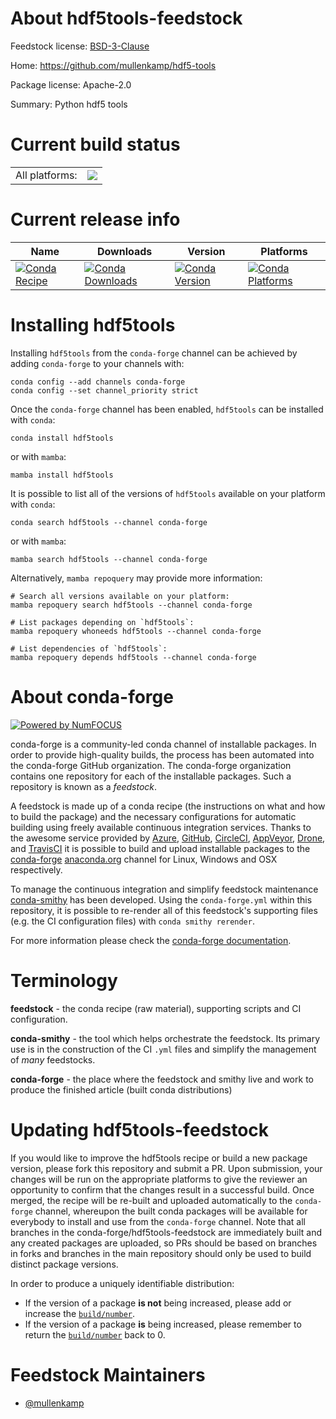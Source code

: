 About hdf5tools-feedstock
=========================

Feedstock license: [BSD-3-Clause](https://github.com/conda-forge/hdf5tools-feedstock/blob/main/LICENSE.txt)

Home: https://github.com/mullenkamp/hdf5-tools

Package license: Apache-2.0

Summary: Python hdf5 tools

Current build status
====================


<table><tr><td>All platforms:</td>
    <td>
      <a href="https://dev.azure.com/conda-forge/feedstock-builds/_build/latest?definitionId=17577&branchName=main">
        <img src="https://dev.azure.com/conda-forge/feedstock-builds/_apis/build/status/hdf5tools-feedstock?branchName=main">
      </a>
    </td>
  </tr>
</table>

Current release info
====================

| Name | Downloads | Version | Platforms |
| --- | --- | --- | --- |
| [![Conda Recipe](https://img.shields.io/badge/recipe-hdf5tools-green.svg)](https://anaconda.org/conda-forge/hdf5tools) | [![Conda Downloads](https://img.shields.io/conda/dn/conda-forge/hdf5tools.svg)](https://anaconda.org/conda-forge/hdf5tools) | [![Conda Version](https://img.shields.io/conda/vn/conda-forge/hdf5tools.svg)](https://anaconda.org/conda-forge/hdf5tools) | [![Conda Platforms](https://img.shields.io/conda/pn/conda-forge/hdf5tools.svg)](https://anaconda.org/conda-forge/hdf5tools) |

Installing hdf5tools
====================

Installing `hdf5tools` from the `conda-forge` channel can be achieved by adding `conda-forge` to your channels with:

```
conda config --add channels conda-forge
conda config --set channel_priority strict
```

Once the `conda-forge` channel has been enabled, `hdf5tools` can be installed with `conda`:

```
conda install hdf5tools
```

or with `mamba`:

```
mamba install hdf5tools
```

It is possible to list all of the versions of `hdf5tools` available on your platform with `conda`:

```
conda search hdf5tools --channel conda-forge
```

or with `mamba`:

```
mamba search hdf5tools --channel conda-forge
```

Alternatively, `mamba repoquery` may provide more information:

```
# Search all versions available on your platform:
mamba repoquery search hdf5tools --channel conda-forge

# List packages depending on `hdf5tools`:
mamba repoquery whoneeds hdf5tools --channel conda-forge

# List dependencies of `hdf5tools`:
mamba repoquery depends hdf5tools --channel conda-forge
```


About conda-forge
=================

[![Powered by
NumFOCUS](https://img.shields.io/badge/powered%20by-NumFOCUS-orange.svg?style=flat&colorA=E1523D&colorB=007D8A)](https://numfocus.org)

conda-forge is a community-led conda channel of installable packages.
In order to provide high-quality builds, the process has been automated into the
conda-forge GitHub organization. The conda-forge organization contains one repository
for each of the installable packages. Such a repository is known as a *feedstock*.

A feedstock is made up of a conda recipe (the instructions on what and how to build
the package) and the necessary configurations for automatic building using freely
available continuous integration services. Thanks to the awesome service provided by
[Azure](https://azure.microsoft.com/en-us/services/devops/), [GitHub](https://github.com/),
[CircleCI](https://circleci.com/), [AppVeyor](https://www.appveyor.com/),
[Drone](https://cloud.drone.io/welcome), and [TravisCI](https://travis-ci.com/)
it is possible to build and upload installable packages to the
[conda-forge](https://anaconda.org/conda-forge) [anaconda.org](https://anaconda.org/)
channel for Linux, Windows and OSX respectively.

To manage the continuous integration and simplify feedstock maintenance
[conda-smithy](https://github.com/conda-forge/conda-smithy) has been developed.
Using the ``conda-forge.yml`` within this repository, it is possible to re-render all of
this feedstock's supporting files (e.g. the CI configuration files) with ``conda smithy rerender``.

For more information please check the [conda-forge documentation](https://conda-forge.org/docs/).

Terminology
===========

**feedstock** - the conda recipe (raw material), supporting scripts and CI configuration.

**conda-smithy** - the tool which helps orchestrate the feedstock.
                   Its primary use is in the construction of the CI ``.yml`` files
                   and simplify the management of *many* feedstocks.

**conda-forge** - the place where the feedstock and smithy live and work to
                  produce the finished article (built conda distributions)


Updating hdf5tools-feedstock
============================

If you would like to improve the hdf5tools recipe or build a new
package version, please fork this repository and submit a PR. Upon submission,
your changes will be run on the appropriate platforms to give the reviewer an
opportunity to confirm that the changes result in a successful build. Once
merged, the recipe will be re-built and uploaded automatically to the
`conda-forge` channel, whereupon the built conda packages will be available for
everybody to install and use from the `conda-forge` channel.
Note that all branches in the conda-forge/hdf5tools-feedstock are
immediately built and any created packages are uploaded, so PRs should be based
on branches in forks and branches in the main repository should only be used to
build distinct package versions.

In order to produce a uniquely identifiable distribution:
 * If the version of a package **is not** being increased, please add or increase
   the [``build/number``](https://docs.conda.io/projects/conda-build/en/latest/resources/define-metadata.html#build-number-and-string).
 * If the version of a package **is** being increased, please remember to return
   the [``build/number``](https://docs.conda.io/projects/conda-build/en/latest/resources/define-metadata.html#build-number-and-string)
   back to 0.

Feedstock Maintainers
=====================

* [@mullenkamp](https://github.com/mullenkamp/)

